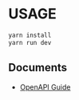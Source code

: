 # USAGE

```bash
yarn install
yarn run dev
```

## Documents

- [OpenAPI Guide](https://swagger.io/docs/specification/basic-structure/)
